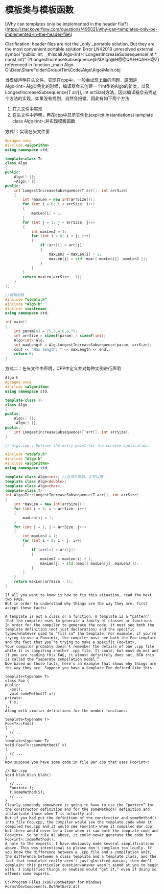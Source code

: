 # 模板类与模板函数

[Why can templates only be implemented in the header file?](https://stackoverflow.com/questions/495021/why-can-templates-only-be-implemented-in-the-header-file\)

Clarification: header files are not the \_only \_portable solution. But they are the most convenient portable solution Error    LNK2019    unresolved external symbol "public: int \_\_thiscall Algo&lt;int&gt;::LongestIncreaseSubsequence\(int \* const,int\)" \(?LongestIncreaseSubsequence@?$Algo@H@@QAEHQAHH@Z\) referenced in function \_main    Algo    C:\Data\ShareFolder\Group\Tim\Code\Algo\Algo\Main.obj

当模板声明在头文件，实现在cpp中，一般会出现上面的问题，[原因是](https://isocpp.org/wiki/faq/templates#templates-defn-vs-decl)  
Algo&lt;int&gt; Alg实例化的时候，编译器会去创建一个int型的Algo的新类，以及LongestIncreaseSubsequence\(T arr\[\], int arrSize\)方法，因此编译器会去找这个方法的实现，如果没有找到，自然会报错。因此有如下两个方法

1. 在头文件中实现
2. 在头文件中声明，再在cpp中显示实例化\(explicit instantiations\) template class Algo&lt;int&gt;;并实现模板函数

方式1：实现在头文件里

```cpp
#pragma once
#include <algorithm>
using namespace std;

template<class T>
class Algo
{
public:
    Algo() {};
    ~Algo() {};
public:
    int LongestIncreaseSubsequence(T arr[], int arrSize)
    {
        int *maxLen = new int[arrSize]();
        for (int i = 0; i < arrSize; i++)
        {
            maxLen[i] = 1;
        }
        for (int j = 1; j < arrSize; j++)
        {
            int maxLenJ = 1;
            for (int i = 0; i < j; i++)
            {
                if (arr[i] < arr[j])
                {
                    maxLenJ = maxLen[i] + 1;
                    maxLen[j] = std::max({ maxLen[j] ,maxLenJ });
                }
            }
        }
        return maxLen[arrSize - 1];
    }
};
```

```cpp
//调用函数
#include "stdafx.h"
#include "Algo.h"
#include <iostream>
using namespace std;

int main()
{
    int param[6] = {5,3,4,8,6,7};
    int arrSize = sizeof(param) / sizeof(int);
    Algo<int> Alg;
    int maxLength = Alg.LongestIncreaseSubsequence(param, arrSize);
    cout << "Max length: " << maxLength << endl;
    return 0;
}
```

方式二：在头文件中声明，CPP中定义并对每种实例进行声明

```cpp
Algo.h
#pragma once
#include <algorithm>
using namespace std;

template<class T>
class Algo
{
public:
    Algo() {};
    ~Algo() {};
public:
    int LongestIncreaseSubsequence(T arr[], int arrSize);
}
```

```cpp
// Algo.cpp : Defines the entry point for the console application.

#include "stdafx.h"
#include "Algo.h"
#include <algorithm>
using namespace std;

template class Algo<int>; //必须先声明，才可以用
template class Algo<double>;
template class Algo<char>;
template<class T>
int Algo<T>::LongestIncreaseSubsequence(T arr[], int arrSize)
{
    int *maxLen = new int[arrSize]();
    for (int i = 0; i < arrSize; i++)
    {
        maxLen[i] = 1;
    }
    for (int j = 1; j < arrSize; j++)
    {
        int maxLenJ = 1;
        for (int i = 0; i < j; i++)
        {
            if (arr[i] < arr[j])
            {
                maxLenJ = maxLen[i] + 1;
                maxLen[j] = std::max({ maxLen[j] ,maxLenJ });
            }
        }
    }
    return maxLen[arrSize - 1];
}
```

```
If all you want to know is how to fix this situation, read the next two FAQs.
But in order to understand why things are the way they are, first accept these facts:

A template is not a class or a function. A template is a “pattern” that the compiler uses to generate a family of classes or functions.
In order for the compiler to generate the code, it must see both the template definition (not just declaration) and the specific types/whatever used to “fill in” the template. For example, if you’re trying to use a Foo<int>, the compiler must see both the Foo template and the fact that you’re trying to make a specific Foo<int>.
Your compiler probably doesn’t remember the details of one .cpp file while it is compiling another .cpp file. It could, but most do not and if you are reading this FAQ, it almost definitely does not. BTW this is called the “separate compilation model.”
Now based on those facts, here’s an example that shows why things are the way they are. Suppose you have a template Foo defined like this:

template<typename T>
class Foo {
public:
  Foo();
  void someMethod(T x);
private:
  T x;
};
Along with similar definitions for the member functions:

template<typename T>
Foo<T>::Foo()
{
  // ...
}
template<typename T>
void Foo<T>::someMethod(T x)
{
  // ...
}
Now suppose you have some code in file Bar.cpp that uses Foo<int>:

// Bar.cpp
void blah_blah_blah()
{
  // ...
  Foo<int> f;
  f.someMethod(5);
  // ...
}
Clearly somebody somewhere is going to have to use the “pattern” for the constructor definition and for the someMethod() definition and instantiate those when T is actually int.
But if you had put the definition of the constructor and someMethod() into file Foo.cpp, the compiler would see the template code when it compiled Foo.cpp and it would see Foo<int> when it compiled Bar.cpp, 
but there would never be a time when it saw both the template code and Foo<int>. So by rule #2 above, it could never generate the code for  Foo<int>::someMethod().
A note to the experts: I have obviously made several simplifications above. This was intentional so please don’t complain too loudly. If you know the difference between a .cpp file and a compilation unit, the difference between a class template and a template class, and the fact that templates really aren’t just glorified macros, then don’t complain: this particular question/answer wasn’t aimed at you to begin with. I simplified things so newbies would “get it,” even if doing so offends some experts.
```

```
C:\Program Files (x86)\DotNetBar for Windows Forms\DevComponents.DotNetBar2.dll
```



